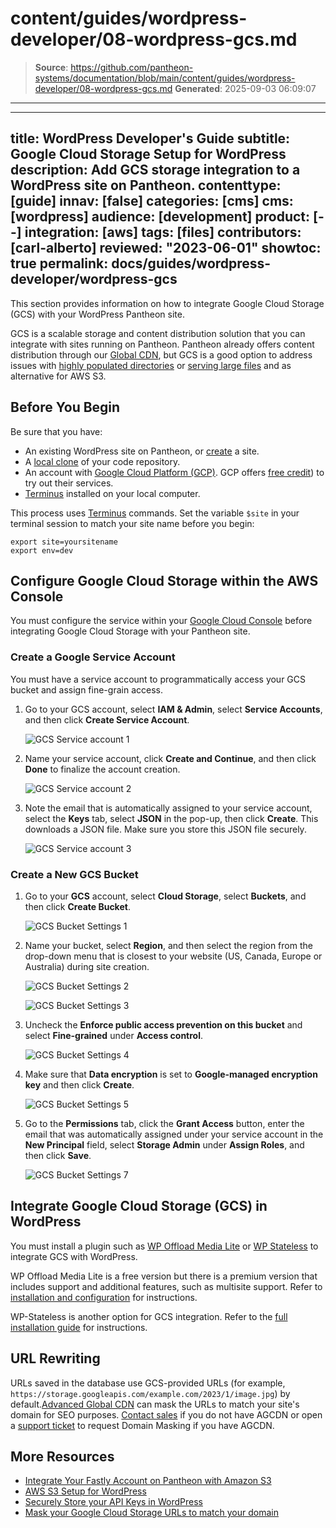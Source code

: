 # content/guides/wordpress-developer/08-wordpress-gcs.md

> **Source**: https://github.com/pantheon-systems/documentation/blob/main/content/guides/wordpress-developer/08-wordpress-gcs.md
> **Generated**: 2025-09-03 06:09:07

---

---
title: WordPress Developer's Guide
subtitle: Google Cloud Storage Setup for WordPress
description: Add GCS storage integration to a WordPress site on Pantheon.
contenttype: [guide]
innav: [false]
categories: [cms]
cms: [wordpress]
audience: [development]
product: [--]
integration: [aws]
tags: [files]
contributors: [carl-alberto]
reviewed: "2023-06-01"
showtoc: true
permalink: docs/guides/wordpress-developer/wordpress-gcs
---

This section provides information on how to integrate Google Cloud Storage (GCS) with your WordPress Pantheon site.

GCS is a scalable storage and content distribution solution that you can integrate with sites running on Pantheon. Pantheon already offers content distribution through our [Global CDN](/guides/global-cdn), but GCS is a good option to address issues with [highly populated directories](/guides/filesystem/large-files) or [serving large files](/guides/filesystem/large-files#large-files) and as alternative for AWS S3.

## Before You Begin

Be sure that you have:

- An existing WordPress site on Pantheon, or [create](https://dashboard.pantheon.io/sites/create) a site.
- A [local clone](/guides/git/git-config#clone-your-site-codebase) of your code repository.
- An account with [Google Cloud Platform (GCP)](https://cloud.google.com/). GCP offers [free credit](https://console.cloud.google.com/freetrial)) to try out their services.
- [Terminus](/terminus) installed on your local computer.

<Alert title="Exports" type="export">

This process uses [Terminus](/terminus) commands. Set the variable `$site` in your terminal session to match your site name before you begin:

```bash{promptUser: user}
export site=yoursitename
export env=dev
```

</Alert>

## Configure Google Cloud Storage within the AWS Console

You must configure the service within your [Google Cloud Console](https://console.cloud.google.com/) before integrating Google Cloud Storage with your Pantheon site.

### Create a Google Service Account

You must have a service account to programmatically access your GCS bucket and assign fine-grain access.

1. Go to your GCS account, select **IAM & Admin**, select **Service Accounts**, and then click **Create Service Account**.

   ![GCS Service account 1](../../../images/guides/gcs-aa1.png)

1. Name your service account, click **Create and Continue**, and then click **Done** to finalize the account creation.

   ![GCS Service account 2](../../../images/guides/gcs-aa2.png)

1. Note the email that is automatically assigned to your service account, select the **Keys** tab, select **JSON** in the pop-up, then click **Create**. This downloads a JSON file. Make sure you store this JSON file securely.

   ![GCS Service account 3](../../../images/guides/gcs-aa3.png)

### Create a New GCS Bucket

1. Go to your **GCS** account, select **Cloud Storage**, select **Buckets**, and then click **Create Bucket**.

   ![GCS Bucket Settings 1](../../../images/guides/gcs11.png)

1. Name your bucket, select **Region**, and then select the region from the drop-down menu that is closest to your website (US, Canada, Europe or Australia) during site creation.

   ![GCS Bucket Settings 2](../../../images/guides/gcs12.png)

   ![GCS Bucket Settings 3](../../../images/guides/gcs13.png)

1. Uncheck the **Enforce public access prevention on this bucket** and select **Fine-grained** under **Access control**.

   ![GCS Bucket Settings 4](../../../images/guides/gcs14.png)

1. Make sure that **Data encryption** is set to **Google-managed encryption key** and then click **Create**.

   ![GCS Bucket Settings 5](../../../images/guides/gcs15.png)

1. Go to the **Permissions** tab, click the **Grant Access** button, enter the email that was automatically assigned under your service account in the **New Principal** field, select **Storage Admin** under **Assign Roles**, and then click **Save**.

   ![GCS Bucket Settings 7](../../../images/guides/gcs17-edit.png)

## Integrate Google Cloud Storage (GCS) in WordPress

You must install a plugin such as [WP Offload Media Lite](https://wordpress.org/plugins/amazon-s3-and-cloudfront/) or [WP Stateless](https://wordpress.org/plugins/wp-stateless/) to integrate GCS with WordPress.

WP Offload Media Lite is a free version but there is a premium version that includes support and additional features, such as multisite support. Refer to [installation and configuration](https://wordpress.org/plugins/wp-stateless/#installation) for instructions.

WP-Stateless is another option for GCS integration. Refer to the [full installation guide](https://wp-stateless.github.io/docs/manual-setup/) for instructions.

## URL Rewriting

URLs saved in the database use GCS-provided URLs (for example, `https://storage.googleapis.com/example.com/2023/1/image.jpg`) by default.[Advanced Global CDN](/guides/agcdn/features#domain-masking) can mask the URLs to match your site's domain for SEO purposes. [Contact sales](https://pantheon.io/contact-sales) if you do not have AGCDN or open a [support ticket](/guides/agcdn/submit-request#submit-a-request) to request Domain Masking if you have AGCDN.

## More Resources

- [Integrate Your Fastly Account on Pantheon with Amazon S3](/guides/fastly-pantheon/fastly-amazon-s3)
- [AWS S3 Setup for WordPress](/guides/wordpress-developer/wordpress-s3)
- [Securely Store your API Keys in WordPress](/guides/wordpress-developer/wordpress-secrets-management)
- [Mask your Google Cloud Storage URLs to match your domain](/guides/agcdn/features#domain-masking)
